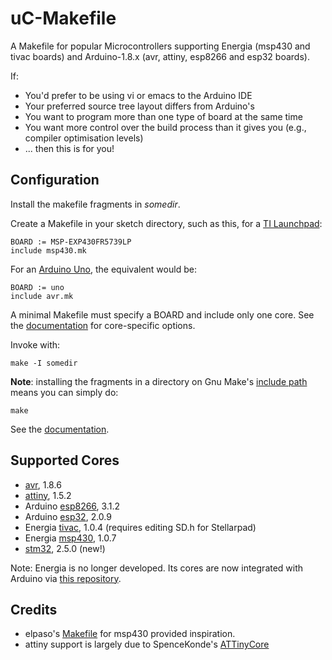 # uC-Makefile

A Makefile for popular Microcontrollers supporting Energia (msp430 and 
tivac boards) and Arduino-1.8.x (avr, attiny, esp8266 and esp32 boards).

If:
- You'd prefer to be using vi or emacs to the Arduino IDE
- Your preferred source tree layout differs from Arduino's
- You want to program more than one type of board at the same time
- You want more control over the build process than it gives you (e.g., compiler optimisation levels)
- ... then this is for you!

## Configuration
Install the makefile fragments in _somedir_.

Create a Makefile in your sketch directory, such as this, for a [TI Launchpad](https://en.wikipedia.org/wiki/TI_MSP430):

	BOARD := MSP-EXP430FR5739LP
	include msp430.mk

For an [Arduino Uno](https://en.wikipedia.org/wiki/Arduino), the equivalent would be:

	BOARD := uno
	include avr.mk

A minimal Makefile must specify a BOARD and include only one core. See the [documentation](docs/README.md) for core-specific options.

Invoke with:

	make -I somedir

**Note**: installing the fragments in a directory on Gnu Make's [include 
path](https://www.gnu.org/software/make/manual/html_node/Include.html)
means you can simply do:

	make

See the [documentation](docs/README.md).

## Supported Cores

 - [avr](https://github.com/arduino/ArduinoCore-avr), 1.8.6
 - [attiny](https://github.com/SpenceKonde/ATTinyCore), 1.5.2
 - Arduino [esp8266](https://github.com/esp8266/Arduino), 3.1.2
 - Arduino [esp32](https://github.com/espressif/arduino-esp32), 2.0.9
 - Energia [tivac](https://github.com/energia/tivac-core), 1.0.4 (requires editing SD.h for Stellarpad)
 - Energia [msp430](https://github.com/energia/msp430-lg-core), 1.0.7
 - [stm32](https://github.com/stm32duino/Arduino_Core_STM32), 2.5.0 (new!)

Note: Energia is no longer developed. Its cores are now integrated with Arduino via
[this repository](https://github.com/Andy4495/TI_Platform_Cores_For_Arduino).

## Credits

- elpaso's [Makefile](https://github.com/elpaso/energia-makefile) for msp430 provided inspiration.
- attiny support is largely due to SpenceKonde's [ATTinyCore](https://github.com/SpenceKonde/ATTinyCore)

